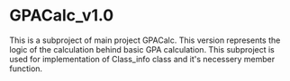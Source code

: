 # GPACalc_v1.0
This is a subproject of main project GPACalc. This version represents the logic of the calculation behind basic GPA calculation. This subproject is used for implementation of Class\_info class and it's necessery member function.
